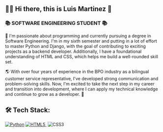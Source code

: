## 👨‍💻 Hi there, this is Luis Martinez 🤖

###      📚 SOFTWARE ENGINEERING STUDENT 📚


🦾 I'm passionate about programming and currently pursuing a degree in Software Engineering. I'm in my sixth semester and putting in a lot of effort to master Python and Django, with the goal of contributing to exciting projects as a backend developer. Additionally, I have a foundational understanding of HTML and CSS, which helps me build a well-rounded skill set.


🌎 With over four years of experience in the BPO industry as a bilingual customer service representative, I've developed strong communication and problem-solving skills. Now, I'm excited to take the next step in my career and transition into development, where I can apply my technical knowledge and continue to grow as a developer. 🚅


## 🛠 Tech Stack:

<a href="https://github.com/Lufemani02/Python">![Python](https://img.shields.io/badge/python-3670A0?style=for-the-badge&logo=python&logoColor=ffdd54)</a>
<a href="https://lufemani02.github.io/SitioWeb/">![HTML5](https://img.shields.io/badge/html5-%23E34F26.svg?style=for-the-badge&logo=html5&logoColor=white)&nbsp;</a>
![CSS3](https://img.shields.io/badge/css3-%231572B6.svg?style=for-the-badge&logo=css3&logoColor=white)&nbsp;

